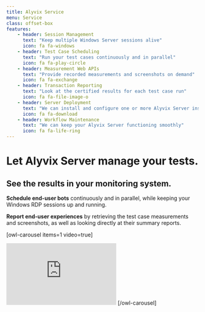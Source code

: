 ```yaml
---
title: Alyvix Service
menu: Service
class: offset-box
features:
	- header: Session Management
	  text: "Keep multiple Windows Server sessions alive"
	  icon: fa fa-windows
	- header: Test Case Scheduling
      text: "Run your test cases continuously and in parallel"
      icon: fa fa-play-circle
    - header: Measurement Web APIs
	  text: "Provide recorded measurements and screenshots on demand"
	  icon: fa fa-exchange
	- header: Transaction Reporting
	  text: "Look at the certified results for each test case run"
	  icon: fa fa-file-image-o
	- header: Server Deployment
	  text: "We can install and configure one or more Alyvix Server instances for you"
	  icon: fa fa-download
	- header: Workflow Maintenance
	  text: "We can keep your Alyvix Server functioning smoothly"
	  icon: fa fa-life-ring
---
```


# Let Alyvix Server manage your tests.
## See the results in your monitoring system.

**Schedule end-user bots** continuously and in parallel, while keeping your Windows RDP sessions up and running.

**Report end-user experiences** by retrieving the test case measurements and screenshots, as well as looking directly at their summary reports.

[owl-carousel items=1 video=true]
<iframe width="288" height="162" src="https://www.youtube.com/embed/aTyxldL7pN4?color=white&rel=0" frameborder="0" allow="accelerometer; autoplay; encrypted-media; gyroscope; picture-in-picture" allowfullscreen></iframe>
[/owl-carousel]
